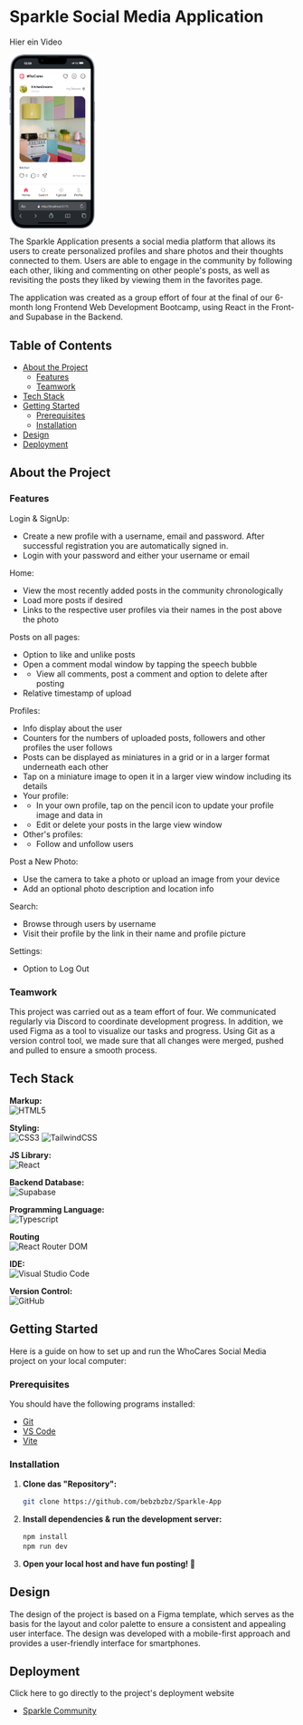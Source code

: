 # Sparkle Social Media Application

Hier ein Video

<div style="display: flex; justify-content: space-between; align-items: center; width: 100%">
  <img style="width: 30%; height: auto; object-fit: contain" src="./public/img/screenshot-home.png">
</div>

The Sparkle Application presents a social media platform that allows its users to create personalized profiles and share photos and their thoughts connected to them. Users are able to engage in the community by following each other, liking and commenting on other people's posts, as well as revisiting the posts they liked by viewing them in the favorites page.

The application was created as a group effort of four at the final of our 6-month long Frontend Web Development Bootcamp, using React in the Front- and Supabase in the Backend.  

## Table of Contents 

- [About the Project](#about-the-project)
  - [Features](#features)
  - [Teamwork](#teamwork)
- [Tech Stack](#tech-stack)
- [Getting Started](#getting-started)
  - [Prerequisites](#prerequisites)
  - [Installation](#installation)
- [Design](#design)
- [Deployment](#deployment)

## About the Project

### Features

Login & SignUp:
- Create a new profile with a username, email and password. After successful registration you are automatically signed in.
- Login with your password and either your username or email

Home:
- View the most recently added posts in the community chronologically
- Load more posts if desired
- Links to the respective user profiles via their names in the post above the photo

Posts on all pages:
- Option to like and unlike posts
- Open a comment modal window by tapping the speech bubble
- - View all comments, post a comment and option to delete after posting
- Relative timestamp of upload

Profiles:
- Info display about the user
- Counters for the numbers of uploaded posts, followers and other profiles the user follows
- Posts can be displayed as miniatures in a grid or in a larger format underneath each other
- Tap on a miniature image to open it in a larger view window including its details
- Your profile:
- - In your own profile, tap on the pencil icon to update your profile image and data in
- - Edit or delete your posts in the large view window
- Other's profiles:
- - Follow and unfollow users

Post a New Photo:
- Use the camera to take a photo or upload an image from your device
- Add an optional photo description and location info

Search:
- Browse through users by username
- Visit their profile by the link in their name and profile picture

Settings:
- Option to Log Out

### Teamwork
This project was carried out as a team effort of four. We communicated regularly via Discord to coordinate development progress. In addition, we used Figma as a tool to visualize our tasks and progress. Using Git as a version control tool, we made sure that all changes were merged, pushed and pulled to ensure a smooth process.

## Tech Stack

**Markup:**  
![HTML5](https://img.shields.io/badge/html5-%23E34F26.svg?style=for-the-badge&logo=html5&logoColor=white)  

**Styling:**  
![CSS3](https://img.shields.io/badge/css3-%231572B6.svg?style=for-the-badge&logo=css3&logoColor=white)
![TailwindCSS](https://img.shields.io/badge/tailwindcss-%2338B2AC.svg?style=for-the-badge&logo=tailwind-css&logoColor=white) 

**JS Library:**  
![React](https://img.shields.io/badge/React-20232A?style=for-the-badge&logo=react&logoColor=61DAFB)  

**Backend Database:**  
![Supabase](https://img.shields.io/badge/Supabase-181818?style=for-the-badge&logo=supabase&logoColor=white)  

**Programming Language:**  
![Typescript](https://img.shields.io/badge/TypeScript-007ACC?style=for-the-badge&logo=typescript&logoColor=white)  

**Routing**  
![React Router DOM](https://img.shields.io/badge/React_Router_DOM-%23CA4245.svg?style=for-the-badge&logo=react-router&logoColor=white)  

**IDE:**  
![Visual Studio Code](https://img.shields.io/badge/Visual%20Studio%20Code-0078d7.svg?style=for-the-badge&logo=visual-studio-code&logoColor=white)  

**Version Control:**  
![GitHub](https://img.shields.io/badge/github-%23121011.svg?style=for-the-badge&logo=github&logoColor=white)  


## Getting Started

Here is a guide on how to set up and run the WhoCares Social Media project on your local computer:

### Prerequisites

You should have the following programs installed:

- [Git](https://git-scm.com/)
- [VS Code](https://code.visualstudio.com/download)
- [Vite](https://v5.vite.dev/guide/)

### Installation

1. **Clone das "Repository":**
   ```bash
   git clone https://github.com/bebzbzbz/Sparkle-App
   ```

2. **Install dependencies & run the development server:**
   ```bash
   npm install
   npm run dev
   ```

3. **Open your local host and have fun posting! 📸** 

## Design

The design of the project is based on a Figma template, which serves as the basis for the layout and color palette to ensure a consistent and appealing user interface. The design was developed with a mobile-first approach and provides a user-friendly interface for smartphones.

## Deployment

Click here to go directly to the project's deployment website
- [Sparkle Community](https://sparkle-community.vercel.app/)